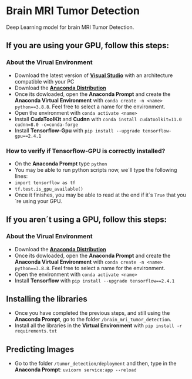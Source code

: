 # Brain MRI Tumor Detection
Deep Learning model for brain MRI Tumor Detection.

## If you are using your GPU, follow this steps:

### About the Virual Environment

* Download the latest version of [**Visual Studio**](https://docs.microsoft.com/en-US/cpp/windows/latest-supported-vc-redist?view=msvc-170) with an architecture compatible with your PC 
* Download the [**Anaconda Distribution**](https://www.anaconda.com/products/distribution)
* Once its dowloaded, open the **Anaconda Prompt** and create the **Anaconda Virtual Environment** with `conda create -n <name> python==3.8.8`. Feel free to select a name for the environment.
* Open the environment with `conda activate <name>`
* Install **CudaToolKit** and **Cudnn** with `conda install cudatoolkit=11.0 cudnn=8.0 -c=conda-forge`
* Install **Tensorflow-Gpu** with `pip install --upgrade tensorflow-gpu==2.4.1`

### How to verify if Tensorflow-GPU is correctly installed?

* On the **Anaconda Prompt** type `python`
* You may be able to run python scripts now, we´ll type the following lines:
* `import tensorflow as tf`
* `tf.test.is_gpu_available()`
* Once it finishes, you may be able to read at the end if it´s `True` that you´re using your GPU.

## If you aren´t using a GPU, follow this steps:

### About the Virual Environment

* Download the [**Anaconda Distribution**](https://www.anaconda.com/products/distribution)
* Once its dowloaded, open the **Anaconda Prompt** and create the **Anaconda Virtual Environment** with `conda create -n <name> python==3.8.8`. Feel free to select a name for the environment.
* Open the environment with `conda activate <name>`
* Install **Tensorflow** with `pip install --upgrade tensorflow==2.4.1`

## Installing the libraries 
* Once you have completed the previous steps, and still using the **Anaconda Prompt**, go to the folder `/brain_mri_tumor_detection`.
* Install all the libraries in the **Virtual Environment** with `pip install -r requirements.txt`

## Predicting Images

* Go to the folder `/tumor_detection/deployment` and then, type in the **Anaconda Prompt**: `uvicorn service:app --reload`